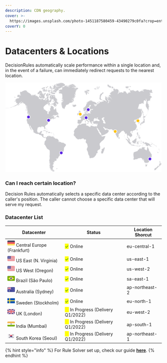 ```yaml
---
description: CDN geography.
cover: >-
  https://images.unsplash.com/photo-1451187580459-43490279c0fa?crop=entropy&cs=srgb&fm=jpg&ixid=MnwxOTcwMjR8MHwxfHNlYXJjaHwxfHxnbG9iZXxlbnwwfHx8fDE2MzkxNTA0MzI&ixlib=rb-1.2.1&q=85
coverY: 0
---
```


# Datacenters & Locations

DecisionRules automatically scale performance within a single location and, in the event of a failure, can immediately redirect requests to the nearest location.

![DecisionRules Datacenter Locations](<../.gitbook/assets/map2 (1).png>)

### Can I reach certain location?

Decision Rules automatically selects a specific data center according to the caller's position. The caller cannot choose a specific data center that will serve my request.

### Datacenter List

| Datacenter                                                           | Status                                                              | Location Shorcut |
| -------------------------------------------------------------------- | ------------------------------------------------------------------- | ---------------- |
| ![](<../.gitbook/assets/image (174).png>) Central Europe (Frankfurt) | <mark style="color:green;">✓</mark> Online                          | eu-central-1     |
| ![](<../.gitbook/assets/image (190).png>) US East (N. Virginia)      | <mark style="color:green;">✓</mark> Online                          | us-east-1        |
| ![](<../.gitbook/assets/image (190).png>) US West (Oregon)           | <mark style="color:green;">✓</mark> Online                          | us-west-2        |
| ![](<../.gitbook/assets/image (175).png>) Brazil (São Paulo)         | <mark style="color:green;">✓</mark> Online                          | sa-east-1        |
| ![](<../.gitbook/assets/image (160).png>) Australia (Sydney)         | <mark style="color:green;">✓</mark> Online                          | ap-northeast-2   |
| ![](<../.gitbook/assets/image (192).png>) Sweden (Stockholm)         | <mark style="color:green;">✓</mark> Online                          | eu-north-1       |
| ![](<../.gitbook/assets/image (162).png>) UK (London)                | <mark style="color:yellow;">●</mark> In Progress (Delivery Q1/2022) | eu-west-2        |
| ![](<../.gitbook/assets/image (170).png>) India (Mumbai)             | <mark style="color:yellow;">●</mark> In Progress (Delivery Q1/2022) | ap-south-1       |
| ![](<../.gitbook/assets/image (152).png>) South Korea (Seoul)        | <mark style="color:yellow;">●</mark> In Progress (Delivery Q1/2022) | ap-northeast-1   |

{% hint style="info" %}
For Rule Solver set up, check our guide [**here**](rule-solver-api.md).
{% endhint %}
